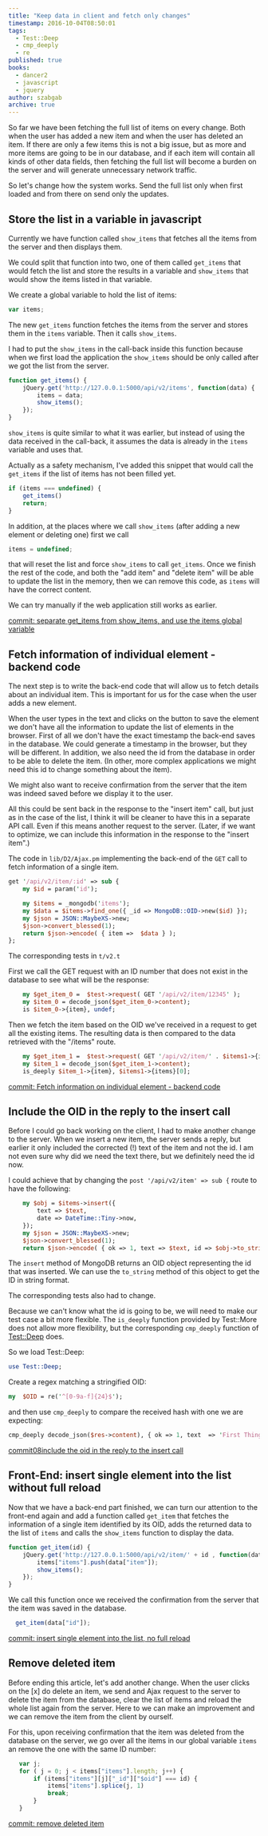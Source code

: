 ```yaml
---
title: "Keep data in client and fetch only changes"
timestamp: 2016-10-04T08:50:01
tags:
  - Test::Deep
  - cmp_deeply
  - re
published: true
books:
  - dancer2
  - javascript
  - jquery
author: szabgab
archive: true
---
```



So far we have been fetching the full list of items on every change. Both when the user has
added a new item and when the user has deleted an item. If there are only a few
items this is not a big issue, but as more and more items are going to be in our
database, and if each item will contain all kinds of other data fields, then
fetching the full list will become a burden on the server and will generate
unnecessary network traffic.

So let's change how the system works. Send the full list only when first loaded
and from there on send only the updates.


## Store the list in a variable in javascript

Currently we have function called `show_items` that fetches
all the items from the server and then displays them.

We could split that function into two, one of them called `get_items`
that would fetch the list and store the results in a variable and `show_items`
that would show the items listed in that variable.

We create a global variable to hold the list of items:

```javascript
var items;
```

The new `get_items` function fetches the items from the server
and stores them in the `items` variable. Then it calls `show_items`.

I had to put the `show_items` in the call-back inside this function because
when we first load the application the `show_items` should be only called
after we got the list from the server.

```javascript
function get_items() {
    jQuery.get('http://127.0.0.1:5000/api/v2/items', function(data) {
        items = data;
        show_items();
    });
}
```

`show_items` is quite similar to what it was earlier, but instead
of using the data received in the call-back, it assumes the data is already
in the `items` variable and uses that.

Actually as a safety mechanism, I've added this snippet that would call the
`get_items` if the list of items has not been filled yet.

```javascript
if (items === undefined) {
    get_items()
    return;
}
```

In addition, at the places where we call `show_items` (after adding a new element or deleting one)
first we call

```javascript
items = undefined;
```

that will reset the list and force `show_items` to call `get_items`.
Once we finish the rest of the code, and both the "add item" and "delete item" will
be able to update the list in the memory, then we can remove this code, as `items`
will have the correct content.

We can try manually if the web application still works as earlier.

[commit: separate get_items from show_items, and use the items global variable ](https://github.com/szabgab/D2-Ajax/commit/44dcc6ffe67d1dc04c6343f2cd5e800fbf85e98d)

## Fetch information of individual element - backend code

The next step is to write the back-end code that will allow us to fetch details about an individual item.
This is important for us for the case when the user adds a new element.

When the user types in the text and clicks on the button to save the element we don't have all the information to
update the list of elements in the browser. First of all we don't have the exact timestamp the back-end saves in the database.
We could generate a timestamp in the browser, but they will be different. In addition, we also need the id from the database
in order to be able to delete the item. (In other, more complex applications we might need this id to change something about the item).

We might also want to receive confirmation from the server that the item was indeed saved before we display it
to the user.

All this could be sent back in the response to the "insert item" call, but just as in the case of the list,
I think it will be cleaner to have this in a separate API call. Even if this means another request to the server.
(Later, if we want to optimize, we can include this information in the response to the "insert item".)

The code in `lib/D2/Ajax.pm` implementing the back-end of the `GET` call to
fetch information of a single item.

```perl
get '/api/v2/item/:id' => sub {
    my $id = param('id');

    my $items = _mongodb('items');
    my $data = $items->find_one({ _id => MongoDB::OID->new($id) });
    my $json = JSON::MaybeXS->new;
    $json->convert_blessed(1);
    return $json->encode( { item =>  $data } );
};
```

The corresponding tests in `t/v2.t`

First we call the GET request with an ID number that does not exist
in the database to see what will be the response:

```perl
    my $get_item_0 =  $test->request( GET '/api/v2/item/12345' );
    my $item_0 = decode_json($get_item_0->content);
    is $item_0->{item}, undef;
```

Then we fetch the item based on the OID we've received in a request to
get all the existing items. The resulting data is then compared
to the data retrieved with the "/items" route.

```perl
    my $get_item_1 =  $test->request( GET '/api/v2/item/' . $items1->{items}[0]{_id}{'$oid'});
    my $item_1 = decode_json($get_item_1->content);
    is_deeply $item_1->{item}, $items1->{items}[0];
```

[commit: Fetch information on individual element - backend code ](https://github.com/szabgab/D2-Ajax/commit/786a14ae55f814b49a8c60c2b8bb0ecf1884095f)

## Include the OID in the reply to the insert call

Before I could go back working on the client, I had to make another change to the server. When we insert a new item,
the server sends a reply, but earlier it only included the corrected (!) text of the item and not the id.
I am not even sure why did we need the text there, but we definitely need the id now.

I could achieve that by changing the `post '/api/v2/item' => sub {` route to have
the following:

```perl
    my $obj = $items->insert({
        text => $text,
        date => DateTime::Tiny->now,
    });
    my $json = JSON::MaybeXS->new;
    $json->convert_blessed(1);
    return $json->encode( { ok => 1, text => $text, id => $obj->to_string } );
```

The `insert` method of MongoDB returns an OID object representing the id
that was inserted. We can use the `to_string` method of this object
to get the ID in string format.

The corresponding tests also had to change.

Because we can't know what the id is going to be, we will need to make our test case a bit more flexible.
The `is_deeply` function provided by Test::More does not allow more flexibility, but the corresponding
`cmp_deeply` function of [Test::Deep](https://metacpan.org/pod/Test::Deep) does.

So we load Test::Deep:

```perl
use Test::Deep;
```

Create a regex matching a stringified OID:

```perl
my  $OID = re('^[0-9a-f]{24}$');
```

and then use `cmp_deeply` to compare the received hash with one we are expecting:

```perl
cmp_deeply decode_json($res->content), { ok => 1, text  => 'First Thing to do', id => $OID };
```

[commit08include the oid in the reply to the insert call](https://github.com/szabgab/D2-Ajax/commit/7d4b302d9e81dee5356830e612928ca8b80bd51f)

## Front-End: insert single element into the list without full reload

Now that we have a back-end part finished, we can turn our attention to the front-end again and add a function called `get_item`
that fetches the information of a single item identified by its OID, adds the returned data to the list of `items` and calls
the `show_items` function to display the data.

```javascript
function get_item(id) {
    jQuery.get('http://127.0.0.1:5000/api/v2/item/' + id , function(data) {
        items["items"].push(data["item"]);
        show_items();
    });
}
```

We call this function once we received the confirmation from the server that the item was saved in the database.

```javascript
  get_item(data["id"]);
```

[commit: insert single element into the list, no full reload](https://github.com/szabgab/D2-Ajax/commit/23ddc21281bab629ed1118e8a5ca260ed4aca3f3)

## Remove deleted item

Before ending this article, let's add another change. When the user clicks on the [x] do delete an item, we send
and Ajax request to the server to delete the item from the database, clear the list of items and reload the whole
list again from the server. Here to we can make an improvement and we can remove the item from
the client by ourself.

For this, upon receiving confirmation that the item was deleted from the database on the server, we go over
all the items in our global variable `items` an remove the one with the same ID number:

```javascript
   var j;
   for ( j = 0; j < items["items"].length; j++) {
       if (items["items"][j]["_id"]["$oid"] === id) {
           items["items"].splice(j, 1)
           break;
       }
   }
```

[commit: remove deleted item](https://github.com/szabgab/D2-Ajax/commit/3e4d782ac76ef1d86386069d9b97c79ef7c7e254)

